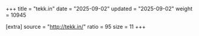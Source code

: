 +++
title = "tekk.in"
date = "2025-09-02"
updated = "2025-09-02"
weight = 10945

[extra]
source = "http://tekk.in/"
ratio = 95
size = 11
+++
